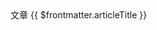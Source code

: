 <script setup>
  import { withBase } from 'vitepress';
</script>

<el-breadcrumb class="mb-8" separator="/">
  <el-breadcrumb-item>
    <el-link :href="withBase('/pages/article/')" target="_self">文章</el-link>
  </el-breadcrumb-item>
  <el-breadcrumb-item>{{ $frontmatter.articleTitle }}</el-breadcrumb-item>
</el-breadcrumb>
